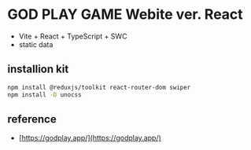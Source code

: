 # GOD PLAY GAME Webite ver. React

- Vite + React + TypeScript + SWC
- static data

## installion kit

```bash
npm install @reduxjs/toolkit react-router-dom swiper
npm install -D unocss
```

## reference
- [https://godplay.app/](https://godplay.app/)
